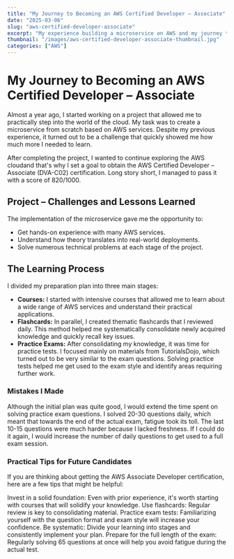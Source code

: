 ```yaml
---
title: "My Journey to Becoming an AWS Certified Developer – Associate"
date: "2025-03-06"
slug: "aws-certified-developer-associate"
excerpt: "My experience building a microservice on AWS and my journey to passing the AWS Certified Developer – Associate (DVA-C02) exam."
thumbnail: "/images/aws-certified-developer-associate-thumbnail.jpg"
categories: ["AWS"]
---
```


# My Journey to Becoming an AWS Certified Developer – Associate

Almost a year ago, I started working on a project that allowed me to practically step into the world of the cloud. My task was to create a microservice from scratch based on AWS services. Despite my previous experience, it turned out to be a challenge that quickly showed me how much more I needed to learn.

After completing the project, I wanted to continue exploring the AWS cloudand that's why I set a goal to obtain the AWS Certified Developer – Associate (DVA-C02) certification. Long story short, I managed to pass it with a score of 820/1000.

## Project – Challenges and Lessons Learned

The implementation of the microservice gave me the opportunity to:

* Get hands-on experience with many AWS services.
* Understand how theory translates into real-world deployments.
* Solve numerous technical problems at each stage of the project.

## The Learning Process

I divided my preparation plan into three main stages:

* **Courses:** I started with intensive courses that allowed me to learn about a wide range of AWS services and understand their practical applications.
* **Flashcards:** In parallel, I created thematic flashcards that I reviewed daily. This method helped me systematically consolidate newly acquired knowledge and quickly recall key issues.
* **Practice Exams:** After consolidating my knowledge, it was time for practice tests. I focused mainly on materials from TutorialsDojo, which turned out to be very similar to the exam questions. Solving practice tests helped me get used to the exam style and identify areas requiring further work.

### Mistakes I Made

Although the initial plan was quite good, I would extend the time spent on solving practice exam questions. I solved 20-30 questions daily, which meant that towards the end of the actual exam, fatigue took its toll. The last 10-15 questions were much harder because I lacked freshness. If I could do it again, I would increase the number of daily questions to get used to a full exam session.

### Practical Tips for Future Candidates

If you are thinking about getting the AWS Associate Developer certification, here are a few tips that might be helpful:

Invest in a solid foundation: Even with prior experience, it's worth starting with courses that will solidify your knowledge.
Use flashcards: Regular review is key to consolidating material.
Practice exam tests: Familiarizing yourself with the question format and exam style will increase your confidence.
Be systematic: Divide your learning into stages and consistently implement your plan.
Prepare for the full length of the exam: Regularly solving 65 questions at once will help you avoid fatigue during the actual test.